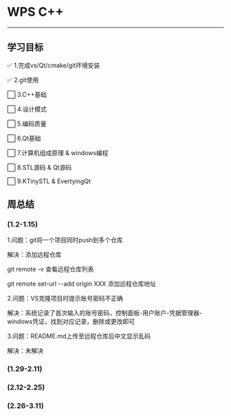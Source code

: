 ﻿# WPS C++ 

---

## 学习目标

✅ 1.完成vs/Qt/cmake/git环境安装  

✅ 2.git使用  

⬜ 3.C++基础  

⬜ 4.设计模式  

⬜ 5.编码质量  

⬜ 6.Qt基础  

⬜ 7.计算机组成原理 & windows编程

⬜ 8.STL源码 & Qt源码

⬜ 9.KTinySTL & EvertyingQt

## 周总结

### (1.2-1.15)

1.问题：git将一个项目同时push到多个仓库  

解决：添加远程仓库  

git remote -v 查看远程仓库列表  

git remote set-url --add origin XXX 添加远程仓库地址  

2.问题：VS克隆项目时提示账号密码不正确  

解决：系统记录了首次输入的账号密码，控制面板-用户账户-凭据管理器-windows凭证，找到对应记录，删除或更改即可  


3.问题：README.md上传至远程仓库后中文显示乱码  

解决：未解决

### (1.29-2.11)

### (2.12-2.25)

### (2.26-3.11)
